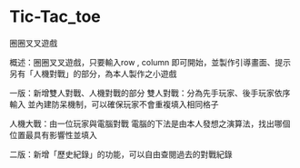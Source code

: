 # Tic-Tac_toe
圈圈叉叉遊戲

概述：圈圈叉叉遊戲，只要輸入row , column 即可開始，並製作引導畫面、提示
另有「人機對戰」的部分，為本人製作之小遊戲

一版：新增雙人對戰、人機對戰的部分
雙人對戰：分為先手玩家、後手玩家依序輸入
並內建防呆機制，可以確保玩家不會重複填入相同格子

人機大戰：由一位玩家與電腦對戰
電腦的下法是由本人發想之演算法，找出哪個位置最具有影響性並填入

二版：新增「歷史紀錄」的功能，可以自由查閱過去的對戰紀錄
